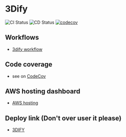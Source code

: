 # 3Dify
![CI Status](https://github.com/guidou44/3Dify/workflows/3Dify%20CI/badge.svg?branch=master)
![CD Status](https://github.com/guidou44/3Dify/workflows/3Dify%20CD/badge.svg?branch=master)
[![codecov](https://codecov.io/gh/vincentken3d/3Dify/branch/master/graph/badge.svg?token=N6T9Q9P5SM)](https://codecov.io/gh/vincentken3d/3Dify)


## Workflows

- [3dify workflow](https://app.diagrams.net/#G1MxuSSUgGnH9CzKzNf4AJWA0E4ojQDX-n)

## Code coverage

- see on [CodeCov](https://codecov.io/gh/vincentken3d/3Dify)

## AWS hosting dashboard 

- [AWS hosting](https://us-east-2.console.aws.amazon.com/elasticbeanstalk/home?region=us-east-2#/application/overview?applicationName=3dify)

## Deploy link (Don't over user it please)
- [3DIFY](http://3dify-env.eba-4haskfzq.us-east-2.elasticbeanstalk.com/)